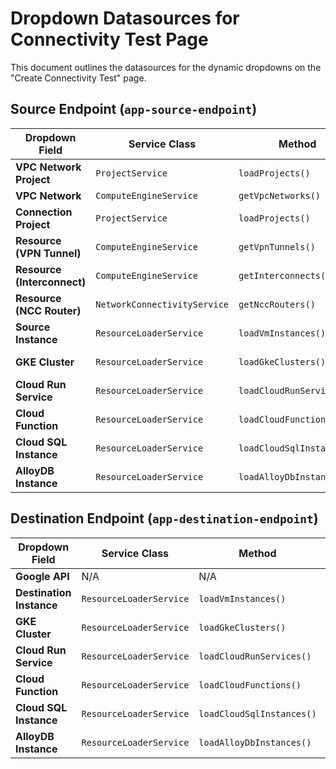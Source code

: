 # Dropdown Datasources for Connectivity Test Page

This document outlines the datasources for the dynamic dropdowns on the "Create Connectivity Test" page.

## Source Endpoint (`app-source-endpoint`)

| Dropdown Field                | Service Class              | Method                     | GCP API Endpoint (Expected)                                      | Status                |
| ----------------------------- | -------------------------- | -------------------------- | ---------------------------------------------------------------- | --------------------- |
| **VPC Network Project**       | `ProjectService`           | `loadProjects()`           | `https://cloudresourcemanager.googleapis.com/v1/projects`        | Implemented           |
| **VPC Network**               | `ComputeEngineService`     | `getVpcNetworks()`         | `https://compute.googleapis.com/compute/v1/projects/{projectId}/global/networks` | Using Mock Data       |
| **Connection Project**        | `ProjectService`           | `loadProjects()`           | `https://cloudresourcemanager.googleapis.com/v1/projects`        | Implemented           |
| **Resource (VPN Tunnel)**     | `ComputeEngineService`     | `getVpnTunnels()`          | `https://compute.googleapis.com/compute/v1/projects/{projectId}/regions/{region}/vpnTunnels` | Implemented           |
| **Resource (Interconnect)**   | `ComputeEngineService`     | `getInterconnects()`       | `https://compute.googleapis.com/compute/v1/projects/{projectId}/global/interconnects` | Implemented           |
| **Resource (NCC Router)**     | `NetworkConnectivityService` | `getNccRouters()`        | `https://networkconnectivity.googleapis.com/v1/projects/{projectId}/locations/global/hubs` | Implemented           |
| **Source Instance**           | `ResourceLoaderService`    | `loadVmInstances()`        | `https://compute.googleapis.com/compute/v1/projects/{projectId}/aggregated/instances` | Implemented (via `ComputeEngineService`) |
| **GKE Cluster**               | `ResourceLoaderService`    | `loadGkeClusters()`        | `https://container.googleapis.com/v1/projects/{projectId}/locations/-/clusters` | Implemented (via `GkeClusterService`) |
| **Cloud Run Service**         | `ResourceLoaderService`    | `loadCloudRunServices()`   | `https://run.googleapis.com/v1/projects/{projectId}/locations/-/services` | Implemented (via `CloudRunService`) |
| **Cloud Function**            | `ResourceLoaderService`    | `loadCloudFunctions()`     | `https://cloudfunctions.googleapis.com/v1/projects/{projectId}/locations/-/functions` | Implemented (via `CloudFunctionsService`) |
| **Cloud SQL Instance**        | `ResourceLoaderService`    | `loadCloudSqlInstances()`  | `https://sqladmin.googleapis.com/v1beta4/projects/{projectId}/instances` | Implemented (via `CloudSqlService`) |
| **AlloyDB Instance**          | `ResourceLoaderService`    | `loadAlloyDbInstances()`   | `https://alloydb.googleapis.com/v1/projects/{projectId}/locations/-/clusters` | Implemented (via `AlloyDbService`) |

## Destination Endpoint (`app-destination-endpoint`)

| Dropdown Field           | Service Class           | Method                  | GCP API Endpoint (Expected)                                      | Status                |
| ------------------------ | ----------------------- | ----------------------- | ---------------------------------------------------------------- | --------------------- |
| **Google API**           | N/A                     | N/A                     | N/A                                                              | Hardcoded             |
| **Destination Instance** | `ResourceLoaderService` | `loadVmInstances()`     | `https://compute.googleapis.com/compute/v1/projects/{projectId}/aggregated/instances` | Implemented (via `ComputeEngineService`) |
| **GKE Cluster**          | `ResourceLoaderService` | `loadGkeClusters()`     | `https://container.googleapis.com/v1/projects/{projectId}/locations/-/clusters` | Implemented (via `GkeClusterService`) |
| **Cloud Run Service**    | `ResourceLoaderService` | `loadCloudRunServices()`| `https://run.googleapis.com/v1/projects/{projectId}/locations/-/services` | Implemented (via `CloudRunService`) |
| **Cloud Function**       | `ResourceLoaderService` | `loadCloudFunctions()`  | `https://cloudfunctions.googleapis.com/v1/projects/{projectId}/locations/-/functions` | Implemented (via `CloudFunctionsService`) |
| **Cloud SQL Instance**   | `ResourceLoaderService` | `loadCloudSqlInstances()`| `https://sqladmin.googleapis.com/v1beta4/projects/{projectId}/instances` | Implemented (via `CloudSqlService`) |
| **AlloyDB Instance**     | `ResourceLoaderService` | `loadAlloyDbInstances()`| `https://alloydb.googleapis.com/v1/projects/{projectId}/locations/-/clusters` | Implemented (via `AlloyDbService`) |

